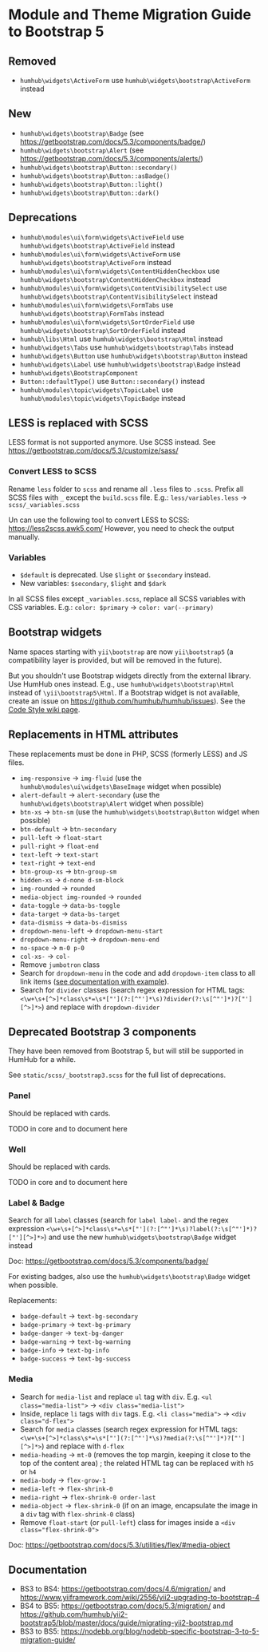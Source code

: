 Module and Theme Migration Guide to Bootstrap 5
=====================================

## Removed

- `humhub\widgets\ActiveForm` use `humhub\widgets\bootstrap\ActiveForm` instead

## New

- `humhub\widgets\bootstrap\Badge` (see https://getbootstrap.com/docs/5.3/components/badge/)
- `humhub\widgets\bootstrap\Alert` (see https://getbootstrap.com/docs/5.3/components/alerts/)
- `humhub\widgets\bootstrap\Button::secondary()`
- `humhub\widgets\bootstrap\Button::asBadge()`
- `humhub\widgets\bootstrap\Button::light()`
- `humhub\widgets\bootstrap\Button::dark()`

## Deprecations

- `humhub\modules\ui\form\widgets\ActiveField` use `humhub\widgets\bootstrap\ActiveField` instead
- `humhub\modules\ui\form\widgets\ActiveForm` use `humhub\widgets\bootstrap\ActiveForm` instead
- `humhub\modules\ui\form\widgets\ContentHiddenCheckbox` use `humhub\widgets\bootstrap\ContentHiddenCheckbox` instead
- `humhub\modules\ui\form\widgets\ContentVisibilitySelect` use `humhub\widgets\bootstrap\ContentVisibilitySelect` instead
- `humhub\modules\ui\form\widgets\FormTabs` use `humhub\widgets\bootstrap\FormTabs` instead
- `humhub\modules\ui\form\widgets\SortOrderField` use `humhub\widgets\bootstrap\SortOrderField` instead
- `humhub\libs\Html` use `humhub\widgets\bootstrap\Html` instead
- `humhub\widgets\Tabs` use `humhub\widgets\bootstrap\Tabs` instead
- `humhub\widgets\Button` use `humhub\widgets\bootstrap\Button` instead
- `humhub\widgets\Label` use `humhub\widgets\bootstrap\Badge` instead
- `humhub\widgets\BootstrapComponent`
- `Button::defaultType()` use `Button::secondary()` instead
- `humhub\modules\topic\widgets\TopicLabel` use `humhub\modules\topic\widgets\TopicBadge` instead


## LESS is replaced with SCSS

LESS format is not supported anymore.
Use SCSS instead. See https://getbootstrap.com/docs/5.3/customize/sass/

### Convert LESS to SCSS

Rename `less` folder to `scss` and rename all `.less` files to `.scss`.
Prefix all SCSS files with `_` except the `build.scss` file.
E.g.: `less/variables.less` -> `scss/_variables.scss`

Un can use the following tool to convert LESS to SCSS: https://less2scss.awk5.com/
However, you need to check the output manually.

### Variables

- `$default` is deprecated. Use `$light` or `$secondary` instead.
- New variables: `$secondary`, `$light` and `$dark`

In all SCSS files except `_variables.scss`, replace all SCSS variables with CSS variables.
E.g.: `color: $primary` -> `color: var(--primary)`


## Bootstrap widgets

Name spaces starting with `yii\bootstrap` are now `yii\bootstrap5` (a compatibility layer is provided, but will be removed in the future).

But you shouldn't use Bootstrap widgets directly from the external library. Use HumHub ones instead. E.g., use `humhub\widgets\bootstrap\Html` instead of `\yii\bootstrap5\Html`. If a Bootstrap widget is not available, create an issue on https://github.com/humhub/humhub/issues). See the [Code Style wiki page](https://community.humhub.com/s/contribution-core-development/wiki/201/code-style#widgets).


## Replacements in HTML attributes

These replacements must be done in PHP, SCSS (formerly LESS) and JS files.

- `img-responsive` -> `img-fluid` (use the `humhub\modules\ui\widgets\BaseImage` widget when possible)
- `alert-default` -> `alert-secondary` (use the `humhub\widgets\bootstrap\Alert` widget when possible)
- `btn-xs` -> `btn-sm` (use the `humhub\widgets\bootstrap\Button` widget when possible)
- `btn-default` -> `btn-secondary`
- `pull-left` -> `float-start`
- `pull-right` -> `float-end`
- `text-left` -> `text-start`
- `text-right` -> `text-end`
- `btn-group-xs` -> `btn-group-sm`
- `hidden-xs` -> `d-none d-sm-block`
- `img-rounded` -> `rounded`
- `media-object img-rounded` -> `rounded`
- `data-toggle` -> `data-bs-toggle`
- `data-target` -> `data-bs-target`
- `data-dismiss` -> `data-bs-dismiss`
- `dropdown-menu-left` -> `dropdown-menu-start`
- `dropdown-menu-right` -> `dropdown-menu-end`
- `no-space` -> `m-0 p-0`
- `col-xs-` -> `col- `
- Remove `jumbotron` class
- Search for `dropdown-menu` in the code and add `dropdown-item` class to all link items ([see documentation with example](https://getbootstrap.com/docs/5.3/components/dropdowns/#examples)).
- Search for `divider` classes (search regex expression for HTML tags: `<\w+\s+[^>]*class\s*=\s*["'](?:[^"']*\s)?divider(?:\s[^"']*)?["'][^>]*>`) and replace with `dropdown-divider`


## Deprecated Bootstrap 3 components

They have been removed from Bootstrap 5, but will still be supported in HumHub for a while.

See `static/scss/_bootstrap3.scss` for the full list of deprecations.

### Panel

Should be replaced with cards.

TODO in core and to document here

### Well

Should be replaced with cards.

TODO in core and to document here

### Label & Badge

Search for all `label` classes (search for `label label-` and the regex expression `<\w+\s+[^>]*class\s*=\s*["'](?:[^"']*\s)?label(?:\s[^"']*)?["'][^>]*>`) and use the new `humhub\widgets\bootstrap\Badge` widget instead

Doc: https://getbootstrap.com/docs/5.3/components/badge/

For existing badges, also use the `humhub\widgets\bootstrap\Badge` widget when possible.

Replacements:
- `badge-default` -> `text-bg-secondary`
- `badge-primary` -> `text-bg-primary`
- `badge-danger` -> `text-bg-danger`
- `badge-warning` -> `text-bg-warning`
- `badge-info` -> `text-bg-info`
- `badge-success` -> `text-bg-success`

### Media

- Search for `media-list` and replace `ul` tag with `div`. E.g. `<ul class="media-list">` -> `<div class="media-list">`
- Inside, replace `li` tags with `div` tags. E.g. `<li class="media">` -> `<div class="d-flex">`
- Search for `media` classes (search regex expression for HTML tags: `<\w+\s+[^>]*class\s*=\s*["'](?:[^"']*\s)?media(?:\s[^"']*)?["'][^>]*>`) and replace with `d-flex`
- `media-heading` -> `mt-0` (removes the top margin, keeping it close to the top of the content area) ; the related HTML tag can be replaced with `h5` or `h4`
- `media-body` -> `flex-grow-1`
- `media-left` -> `flex-shrink-0`
- `media-right` -> `flex-shrink-0 order-last`
- `media-object` -> `flex-shrink-0` (if on an image, encapsulate the image in a `div` tag with `flex-shrink-0` class)
- Remove `float-start` (or `pull-left`) class for images inside a `<div class="flex-shrink-0">`

Doc: https://getbootstrap.com/docs/5.3/utilities/flex/#media-object


## Documentation

- BS3 to BS4: https://getbootstrap.com/docs/4.6/migration/ and https://www.yiiframework.com/wiki/2556/yii2-upgrading-to-bootstrap-4
- BS4 to BS5: https://getbootstrap.com/docs/5.3/migration/ and https://github.com/humhub/yii2-bootstrap5/blob/master/docs/guide/migrating-yii2-bootstrap.md
- BS3 to BS5: https://nodebb.org/blog/nodebb-specific-bootstrap-3-to-5-migration-guide/
